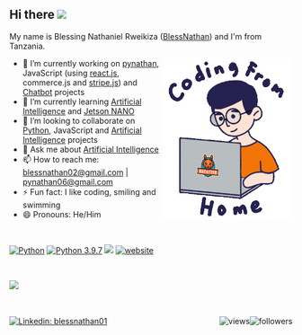 ## Hi there <img src="https://media.giphy.com/media/hvRJCLFzcasrR4ia7z/giphy.gif" width="28">

My name is Blessing Nathaniel Rweikiza ([BlessNathan](https://github.com/blessnathan01/)) and I'm from Tanzania. 

<img align='right' src="https://github.com/blessnathan01/pynathan/blob/pytasks/pytasks/coding_from_home.gif" width="230">

- 🔭 I’m currently working on [pynathan](https://github.com/blessnathan01/pynathan), JavaScript (using [react.js](https://github.com/reactjs), commerce.js and [stripe.js](https://github.com/stripe/react-stripe-js)) and [Chatbot](https://blessnathan01.github.io/tambua/) projects
- 🌱 I’m currently learning [Artificial Intelligence](https://en.wikipedia.org/wiki/Artificial_intelligence) and [Jetson NANO](https://developer.nvidia.com/embedded/jetson-nano-developer-kit)
- 👯 I’m looking to collaborate on [Python](https://www.python.org/), JavaScript and [Artificial Intelligence](https://en.wikipedia.org/wiki/Artificial_intelligence) projects
- 💬 Ask me about [Artificial Intelligence](https://en.wikipedia.org/wiki/Artificial_intelligence)
- 📫 How to reach me: [blessnathan02@gmail.com](mailto:blessnathan02@gmail.com) | [pynathan06@gmail.com](mailto:pynathan06@gmail.com)
- ⚡ Fun fact: I like coding, smiling and swimming
- 😄 Pronouns: He/Him
<!-- - 🤔 I’m looking for help with ... -->

<br />

<a href="https://github.com/search?q=user%3ADenverCoder1+is%3Arepo+language%3Apython"><img alt="Python" src="https://img.shields.io/badge/Python%20-%2314354C.svg?logo=python&logoColor=white"></a>
[![Python 3.9.7](https://img.shields.io/badge/python-3.9.7-blue.svg)](https://www.python.org/downloads/release/python-396/)
![](https://visitor-badge.glitch.me/badge?page_id=blessnathan01.blessnathan01)
[![website](https://img.shields.io/badge/Website-444.svg?&style=flat-square&logo=Google-Chrome&logoColor=white&link=https://blessnathan01.github.io/tambua/)](https://blessnathan01.github.io/tambua/)

<br />

<img src="https://github-readme-stats.vercel.app/api?username=blessnathan01&show_icons=true&hide_border=true" align=""></p>

<br />

[![Linkedin: blessnathan01](https://img.shields.io/badge/-blessnathan01-blue?style=flat-square&logo=Linkedin&logoColor=white&link=https://www.linkedin.com/in/blessnathan01/)](https://www.linkedin.com/in/blessnathan01/) 
<a href="https://twitter.com/blessnathan01">
 <img alt="followers" title="Follow me on Twitter" src="https://img.shields.io/twitter/follow/blessnathan01?color=444&labelColor=1DA1F2&label=Follow&logo=twitter&logoColor=white&style=for-the-badge" align="right"/>
</a>
<a href="https://github.com/blessnathan01">
 <img alt="views" title="GitHub profile views" src="https://img.shields.io/github/followers/blessnathan01?color=444&labelColor=222&label=Follow&logo=github&logoColor=white&style=for-the-badge" align="right"/>
</a>

<!-- ![](https://komarev.com/ghpvc/?username=blessnathan01) -->
<!-- ![BlessNathan's github stats](https://github-readme-stats.vercel.app/api?username=blessnathan01&show_icons=true&theme=&count_private=true) -->
<!-- ![Anurag's github stats](https://github-readme-stats.vercel.app/api?username=blessnathan01&show_icons=true&theme=merko&count_private=true) -->

<!--   <a href="https://www.youtube.com/c/DevProTips?sub_confirmation=1">
    <img alt="youtube subscribers" title="Subscribe to my YouTube channel" src="https://img.shields.io/youtube/channel/subscribers/UCipSxT7a3rn81vGLw9lqRkg?color=%23E05D44&label=SUBSCRIBE&logo=youtube&style=for-the-badge&labelColor=CE4630"/></a> 
  <a href="https://www.youtube.com/c/DevProTips">
    <img alt="youtube views" title="YouTube views" src="https://img.shields.io/youtube/channel/views/UCipSxT7a3rn81vGLw9lqRkg?color=%23E1AD0E&logo=youtube&style=for-the-badge&labelColor=C79600"/></a>  
<a href="https://twitter.com/DenverCoder1"><img alt="Twitter" title="Twitter" src="https://img.shields.io/badge/-Twitter-1DA1F2?style=for-the-badge&logo=twitter&logoColor=white"/></a>
-->

<!-- [![Linkedin: blessnathan01](https://img.shields.io/badge/-blessnathan01-blue?style=flat-square&logo=Linkedin&logoColor=white&link=https://www.linkedin.com/in/blessnathan01/)](https://www.linkedin.com/in/blessnathan01/) 
[![Twitter: blessnathan01](https://img.shields.io/twitter/follow/blessnathan01?style=social)](https://twitter.com/blessnathan01) 
[![GitHub: blessnathan01](https://img.shields.io/github/followers/blessnathan01?label=follow&style=social)](https://github.com/blessnathan01)-->

<!-- <table>
  <tr>
    <td>Number of Visitors</td>
    <td><img src="https://profile-counter.glitch.me/blessnathan01/count.svg" alt="" /></td>
  </tr>
</table> -->

<!-- | Number of Visitors | <img src="https://profile-counter.glitch.me/blessnathan01/count.svg" alt="" /> |
| --- | --- | -->
